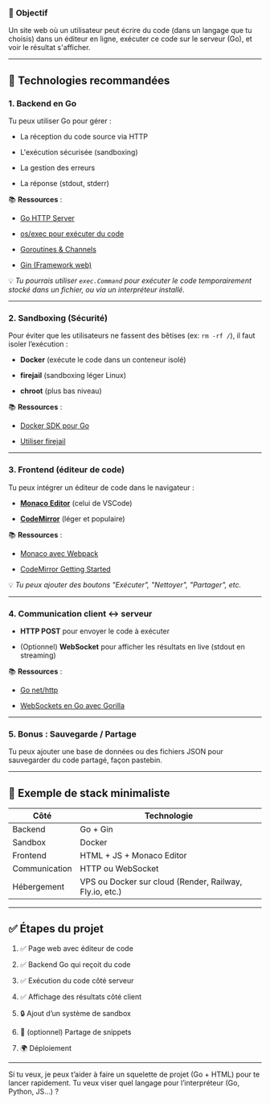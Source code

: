### 🎯 **Objectif**

Un site web où un utilisateur peut écrire du code (dans un langage que tu choisis) dans un éditeur en ligne, exécuter ce code sur le serveur (Go), et voir le résultat s'afficher.

---

## 🔧 Technologies recommandées

### 1. **Backend en Go**

Tu peux utiliser Go pour gérer :

- La réception du code source via HTTP
    
- L'exécution sécurisée (sandboxing)
    
- La gestion des erreurs
    
- La réponse (stdout, stderr)
    

📚 **Ressources** :

- [Go HTTP Server](https://pkg.go.dev/net/http)
    
- [os/exec pour exécuter du code](https://pkg.go.dev/os/exec)
    
- [Goroutines & Channels](https://go.dev/doc/effective_go#concurrency)
    
- [Gin (Framework web)](https://gin-gonic.com/docs/)
    

💡 _Tu pourrais utiliser `exec.Command` pour exécuter le code temporairement stocké dans un fichier, ou via un interpréteur installé._

---

### 2. **Sandboxing (Sécurité)**

Pour éviter que les utilisateurs ne fassent des bêtises (ex: `rm -rf /`), il faut isoler l’exécution :

- **Docker** (exécute le code dans un conteneur isolé)
    
- **firejail** (sandboxing léger Linux)
    
- **chroot** (plus bas niveau)
    

📚 **Ressources** :

- [Docker SDK pour Go](https://pkg.go.dev/github.com/docker/docker/client)
    
- [Utiliser firejail](https://wiki.archlinux.org/title/Firejail)
    

---

### 3. **Frontend (éditeur de code)**

Tu peux intégrer un éditeur de code dans le navigateur :

- **[Monaco Editor](https://microsoft.github.io/monaco-editor/)** (celui de VSCode)
    
- **[CodeMirror](https://codemirror.net/)** (léger et populaire)
    

📚 **Ressources** :

- [Monaco avec Webpack](https://github.com/Microsoft/monaco-editor-samples)
    
- [CodeMirror Getting Started](https://codemirror.net/6/docs/)
    

💡 _Tu peux ajouter des boutons "Exécuter", "Nettoyer", "Partager", etc._

---

### 4. **Communication client <-> serveur**

- **HTTP POST** pour envoyer le code à exécuter
    
- (Optionnel) **WebSocket** pour afficher les résultats en live (stdout en streaming)
    

📚 **Ressources** :

- [Go net/http](https://pkg.go.dev/net/http)
    
- [WebSockets en Go avec Gorilla](https://github.com/gorilla/websocket)
    

---

### 5. **Bonus : Sauvegarde / Partage**

Tu peux ajouter une base de données ou des fichiers JSON pour sauvegarder du code partagé, façon pastebin.

---

## 🧱 Exemple de stack minimaliste

|Côté|Technologie|
|---|---|
|Backend|Go + Gin|
|Sandbox|Docker|
|Frontend|HTML + JS + Monaco Editor|
|Communication|HTTP ou WebSocket|
|Hébergement|VPS ou Docker sur cloud (Render, Railway, Fly.io, etc.)|

---

## ✅ Étapes du projet

1. ✅ Page web avec éditeur de code
    
2. ✅ Backend Go qui reçoit du code
    
3. ✅ Exécution du code côté serveur
    
4. ✅ Affichage des résultats côté client
    
5. 🔒 Ajout d’un système de sandbox
    
6. 🎁 (optionnel) Partage de snippets
    
7. 🌍 Déploiement
    

---

Si tu veux, je peux t’aider à faire un squelette de projet (Go + HTML) pour te lancer rapidement. Tu veux viser quel langage pour l’interpréteur (Go, Python, JS…) ?